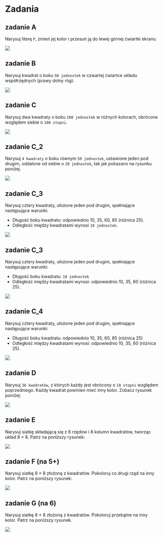 # Zadania

## zadanie A

Narysuj literę ```P```, zmień jej kolor i przesuń ją do lewej górnej ćwiartki ekranu.

<img src="./litera_p.png" />

## zadanie B

Narysuj kwadrat o boku ```50 jednostek``` w czwartej ćwiartce układu współrzędnych (prawy dolny róg).

<img src="./kwadrat_czwarta_cwiartka.png" />


## zadanie C
 
Narysuj dwa kwadraty o boku ```100 jednostek``` w różnych kolorach, obrócone względem siebie o ```180 stopni```.

<img src="./kwadraty_rotate.png" />


## zadanie C_2

Narysuj ```4 kwadraty``` o boku równym ```50 jednostek```, ustawione jeden pod drugim, oddalone od siebie o ```20 jednostek```, tak jak pokazano na rysunku poniżej.

<img src="../6a/kwadraty.png" />

## zadanie C_3

Narysuj cztery kwadraty, ułożone jeden pod drugim, spełniające następujące warunki:

- Długość boku kwadratu: odpowiednio 10, 35, 60, 85 (różnica 25).
- Odległość między kwadratami wynosi ```10 jednostek```.

<img src="../7a/kwadraty_zmiana_boku.png" />

## zadanie C_3

Narysuj cztery kwadraty, ułożone jeden pod drugim, spełniające następujące warunki:

- Długość boku kwadratu: ```10 jednostek```
- Odległość między kwadratami wynosi: odpowiednio 10, 35, 60 (różnica 25).

<img src="../7a/kwadraty_zmiana_odleglosci.png" />

## zadanie C_4

Narysuj cztery kwadraty, ułożone jeden pod drugim, spełniające następujące warunki:

- Długość boku kwadratu: odpowiednio 10, 35, 60, 85 (różnica 25)
- Odległość między kwadratami wynosi: odpowiednio 10, 35, 60 (różnica 25).

<img src="../7a/kwadraty_zmiana_dl_odleglosci.png" />

## zadanie D
 
Narysuj ```36 kwadratów```, z których każdy jest obrócony o ```10 stopni``` względem poprzedniego. Każdy kwadrat powinien mieć inny kolor. Zobacz rysunek poniżej:

<img src="./kwadraty_36.png" />


## zadanie E
 
Narysuj siatkę składającą się z 8 rzędów i 8 kolumn kwadratów, tworząc układ 8 × 8. Patrz na poniższy rysunek:

<img src="../szachownica_kwadraty.png" />

## zadanie F (na 5+)
 
Narysuj siatkę 8 × 8 złożoną z kwadratów. Pokoloruj co drugi rząd na inny kolor. Patrz na poniższy rysunek:

<img src="../szachownica_kwadraty_2.png" />

## zadanie G (na 6)
 
Narysuj siatkę 8 × 8 złożoną z kwadratów. Pokoloruj przekątne na inny kolor. Patrz na poniższy rysunek.

<img src="../szachownica_kwadraty_przekatne.png" />